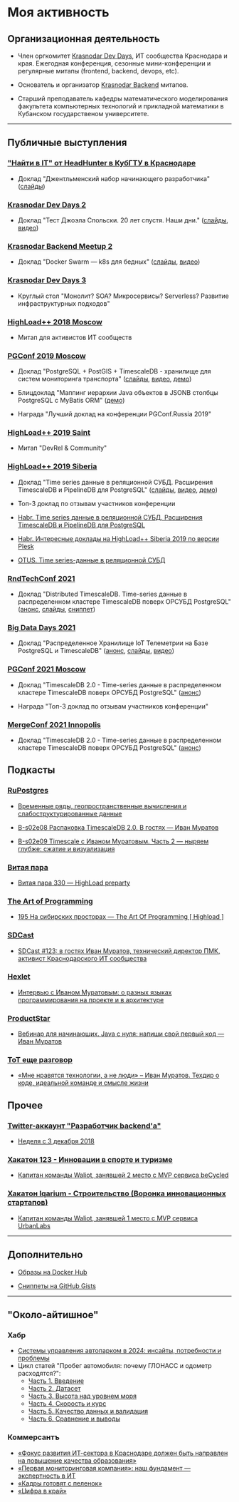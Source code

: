 # Моя активность

## Организационная деятельность

* Член оргкомитет [Krasnodar Dev Days](https://krd.dev), ИТ сообщества Краснодара и края. 
Ежегодная конференция, сезонные мини-конференции и регулярные митапы (frontend, backend, devops, etc).

* Основатель и организатор [Krasnodar Backend](https://www.youtube.com/@krddevdays/playlists) митапов.

* Старший преподаватель кафедры математического моделирования факультета компьютерных технологий и прикладной математики в Кубанском государственом университете.

---

## Публичные выступления

### ["Найти в IT" от HeadHunter в КубГТУ в Краснодаре](https://hh.timepad.ru/event/477879)

* Доклад "Джентльменский набор начинающего разработчика"
([слайды](https://drive.google.com/open?id=1HN3yyf7-itkHNqYeGnBW8MX7JOUKoGMMBD-gGpiRGk8))

### [Krasnodar Dev Days 2](https://krd.dev/events/3)

* Доклад "Тест Джоэла Спольски. 20 лет спустя. Наши дни."
([слайды](https://drive.google.com/open?id=15jZ55GRfyAL7h4Dc4U-AXczJ_qTZmizDkg4XH7gEgRs), [видео](https://youtu.be/f6G4OaEWBaE))

### [Krasnodar Backend Meetup 2](https://krd.dev/events/7)

* Доклад "Docker Swarm — k8s для бедных"
([слайды](https://yadi.sk/i/1Fw7vq1n3UzgTr), [видео](https://youtu.be/BrOUx5AMOBE))

### [Krasnodar Dev Days 3](https://krd.dev/events/1)

* Круглый стол "Монолит? SOA? Микросервисы? Serverless? Развитие инфраструктурных подходов"

### [HighLoad++ 2018 Moscow](https://www.highload.ru/moscow/2018)

* Митап для активистов ИТ сообществ

### [PGConf 2019 Moscow](https://pgconf.ru/2019)

* Доклад "PostgreSQL + PostGIS + TimescaleDB - хранилище для систем мониторинга транспорта"
([слайды](https://pgconf.ru/2019/242909), [видео](https://youtu.be/SEncf-h4Npw), [демо](https://github.com/binakot/PgConf-2019-Moscow-Demo))

* Блицдоклад "Маппинг иерархии Java объектов в JSONB столбцы PostgreSQL с MyBatis ORM" 
([демо](https://github.com/binakot/Java-Inheritance-Into-PostgreSQL-JSONB-Mapping))

* Награда "Лучший доклад на конференции PGConf.Russia 2019"

### [HighLoad++ 2019 Saint](https://www.highload.ru/spb/2019)

* Митап "DevRel & Community"

### [HighLoad++ 2019 Siberia](https://www.highload.ru/siberia/2019)

* Доклад "Time series данные в реляционной СУБД. Расширения TimescaleDB и PipelineDB для PostgreSQL"
([слайды](https://www.highload.ru/siberia/2019/abstracts/5208), [видео](https://youtu.be/3WkNp7mllv0), [демо](https://github.com/binakot/HighLoad-2019-Siberia-Demo))

* Топ-3 доклад по отзывам участников конференции

* [Habr. Time series данные в реляционной СУБД. Расширения TimescaleDB и PipelineDB для PostgreSQL](https://habr.com/ru/company/oleg-bunin/blog/464303/)

* [Habr. Интересные доклады на HighLoad++ Siberia 2019 по версии Plesk](https://habr.com/ru/company/plesk/blog/460885/)

* [OTUS. Time series-данные в реляционной СУБД](https://otus.ru/nest/post/1041/)

### [RndTechConf 2021](https://rndtech.pro/)

* Доклад "Distributed TimescaleDB. Time-series данные в распределенном кластере TimescaleDB поверх ОРСУБД PostgreSQL"
([анонс](https://rndtech.pro/tpost/8kj3hplfd1-time-series-dannie-v-raspredelennom-klas), [слайды](https://drive.google.com/file/d/1b2VL6uIjz2ao9iDCuOF0UzVBTe2Hj1sY/view?usp=sharing), [сниппет](https://gist.github.com/binakot/6ede22fad2309f6017ccd8b343a08b97))

### [Big Data Days 2021](https://bigdatadays.ru/)

* Доклад "Распределенное Хранилище IoT Телеметрии на Базе PostgreSQL и TimescaleDB" ([анонс](https://bigdatadays.ru/Ivan-Muratov/), [слайды](https://drive.google.com/file/d/14QPWFuOiVdSykMB3aEF0-piwxu8NVNFW/view?usp=sharing), [видео](https://youtu.be/8DMpufwh-2s))

### [PGConf 2021 Moscow](https://pgconf.ru/202110)

* Доклад "TimescaleDB 2.0 - Time-series данные в распределенном кластере TimescaleDB поверх ОРСУБД PostgreSQL" ([анонс](https://pgconf.ru/202110/308555))

* Награда "Топ-3 доклад по отзывам участников конференции"

### [MergeConf 2021 Innopolis](https://mergeconf.ru/)

* Доклад "TimescaleDB 2.0 - Time-series данные в распределенном кластере TimescaleDB поверх ОРСУБД PostgreSQL" ([анонс](https://mergeconf.ru/development/backend/muratov))

## Подкасты

### [RuPostgres](https://rupostgres.org)

* [Временные ряды, геопространственные вычисления и слабоструктурированные данные](https://youtu.be/9DnX92dTh9c)

* [В-s02e08 Распаковка TimescaleDB 2.0. В гостях — Иван Муратов](https://youtu.be/vbJCq9PhSR0)

* [В-s02e09 Timescale с Иваном Муратовым. Часть 2 — ныряем глубже: сжатие и визуализация](https://youtu.be/1C2VGD90KGk)

### [Витая пара](https://tpair.org/)

* [Витая пара 330 — HighLoad preparty](https://tpair.org/podcast/tp-330/)

### [The Art of Programming](https://blog.golodnyj.ru/)

* [195 На сибирских просторах — The Art Of Programming [ Highload ] ](https://blog.golodnyj.ru/2019/07/195-art-of-programming-highload.html)

### [SDCast](https://sdcast.ksdaemon.ru/)

* [SDCast #123: в гостях Иван Муратов, технический директор ПМК, активист Краснодарского ИТ сообщества](https://sdcast.ksdaemon.ru/2020/09/sdcast-123/)

### [Hexlet](https://ru.hexlet.io/)

* [Интервью с Иваном Муратовым: о разных языках программирования на проекте и в архитектуре](https://www.youtube.com/watch?v=OuEiUmEMiW0)

### [ProductStar](https://productstar.ru/)

* [Вебинар для начинающих. Java с нуля: напиши свой первый код — Иван Муратов](https://youtu.be/bOUmcWkU3GI)

### [ТоТ еще разговор](https://www.youtube.com/@totrazgovor)

* [«Мне нравятся технологии, а не люди» – Иван Муратов. Техдир о коде, идеальной команде и смысле жизни](https://youtu.be/QRC5LMouJ-w?si=Fv3MDW1i_TaiMc7s)

## Прочее

### [Twitter-аккаунт "Разработчик backend'а"](https://twitter.com/backendsecret)

* [Неделя с 3 декабря 2018](http://backendsecret.ru/binakot/)

### [Хакатон 123 - Инновации в спорте и туризме](https://hack123.ru)

* [Капитан команды Waliot, занявшей 2 место с MVP сервиса beCycled](https://github.com/be-Cycled)

### [Хакатон Iqarium - Строительство (Воронка инновационных стартапов)](https://iqarium.ru/hakatontime)

* [Капитан команды Waliot, занявшей 1 место с MVP сервиса UrbanLabs](https://github.com/URBANLABS-GROUP)

---

## Дополнительно

* [Образы на Docker Hub](https://hub.docker.com/u/binakot)

* [Сниппеты на GitHub Gists](https://gist.github.com/binakot)

---

## "Около-айтишное"

### Хабр

* [Системы управления автопарком в 2024: инсайты, потребности и проблемы](https://habr.com/ru/articles/835676/)
* Цикл статей "Пробег автомобиля: почему ГЛОНАСС и одометр расходятся?":
  * [Часть 1. Введение](https://habr.com/ru/articles/863090/)
  * [Часть 2. Датасет](https://habr.com/ru/articles/863294/)
  * [Часть 3. Высота над уровнем моря](https://habr.com/ru/articles/863370/)
  * [Часть 4. Скорость и курс](https://habr.com/ru/articles/867400/)
  * [Часть 5. Качество данных и валидация](https://habr.com/ru/articles/873376/)
  * [Часть 6. Сравнение и выводы](https://habr.com/ru/articles/880116/)

### Коммерсантъ

* [«Фокус развития ИТ-сектора в Краснодаре должен быть направлен на повышение качества образования»](https://www.kommersant.ru/doc/7281835)
* [«Первая мониторинговая компания»: наш фундамент — экспертность в ИТ](https://www.kommersant.ru/doc/6729123)
* [«Кадры готовят с пеленок»](https://www.kommersant.ru/doc/6729694)
* [«Цифра в край»](https://www.kommersant.ru/doc/7267009)
